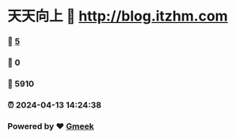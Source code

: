 # 天天向上 :link: http://blog.itzhm.com 
### :page_facing_up: [5](http://blog.itzhm.com/tag.html) 
### :speech_balloon: 0 
### :hibiscus: 5910 
### :alarm_clock: 2024-04-13 14:24:38 
### Powered by :heart: [Gmeek](https://github.com/Meekdai/Gmeek)
